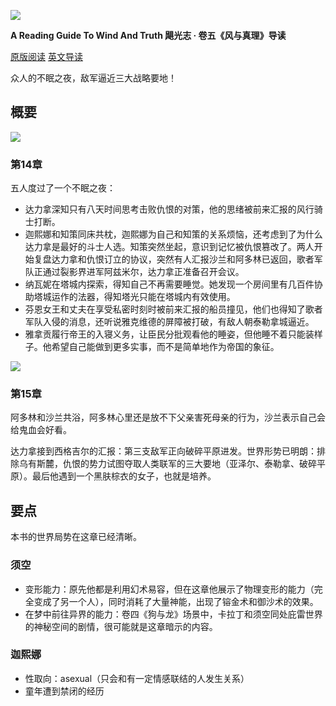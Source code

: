 ![](https://reactormag.com/wp-content/uploads/2024/07/Wind-and-Truth-series-header-simplified-1100x550.png)

**A Reading Guide To Wind And Truth
飓光志 · 卷五《风与真理》导读**

[原版阅读](https://reactormag.com/read-wind-and-truth-by-brandon-sanderson-chapters-14-and-15/)
[英文导读](https://reactormag.com/wind-and-truth-read-along-discussion-chapters-14-and-15/)

众人的不眠之夜，敌军逼近三大战略要地！

## 概要

![](https://reactormag.com/wp-content/uploads/2024/09/Wind-and-Truth-Chapter-Arch-14-1100x597.png)

### 第14章

五人度过了一个不眠之夜：
- 达力拿深知只有八天时间思考击败仇恨的对策，他的思绪被前来汇报的风行骑士打断。
- 迦熙娜和知策同床共枕，迦熙娜为自己和知策的关系烦恼，还考虑到了为什么达力拿是最好的斗士人选。知策突然坐起，意识到记忆被仇恨篡改了。两人开始复盘达力拿和仇恨订立的协议，突然有人汇报沙兰和阿多林已返回，歌者军队正通过裂影界进军阿兹米尔，达力拿正准备召开会议。
- 纳瓦妮在塔城内探索，得知自己不再需要睡觉。她发现一个房间里有几百件协助塔城运作的法器，得知塔光只能在塔城内有效使用。
- 芬恩女王和丈夫在享受私密时刻时被前来汇报的船员撞见，他们也得知了歌者军队入侵的消息，还听说雅克维德的屏障被打破，有敌人朝泰勒拿城逼近。
- 雅拿贡履行帝王的入寝义务，让臣民分批观看他的睡姿，但他睡不着只能装样子。他希望自己能做到更多实事，而不是简单地作为帝国的象征。

![](https://reactormag.com/wp-content/uploads/2024/09/Wind-and-Truth-Chapter-Arch-15-1100x607.png)

### 第15章

阿多林和沙兰共浴，阿多林心里还是放不下父亲害死母亲的行为，沙兰表示自己会给鬼血会好看。

达力拿接到西格吉尔的汇报：第三支敌军正向破碎平原进发。世界形势已明朗：排除乌有斯麓，仇恨的势力试图夺取人类联军的三大要地（亚泽尔、泰勒拿、破碎平原）。最后他遇到一个黑肤棕衣的女子，也就是培养。

## 要点
本书的世界局势在这章已经清晰。
### 须空
- 变形能力：原先他都是利用幻术易容，但在这章他展示了物理变形的能力（完全变成了另一个人），同时消耗了大量神能，出现了镕金术和御沙术的效果。
- 在梦中前往异界的能力：卷四《狗与龙》场景中，卡拉丁和须空同处庇雷世界的神秘空间的剧情，很可能就是这章暗示的内容。
### 迦熙娜
- 性取向：asexual（只会和有一定情感联结的人发生关系）
- 童年遭到禁闭的经历